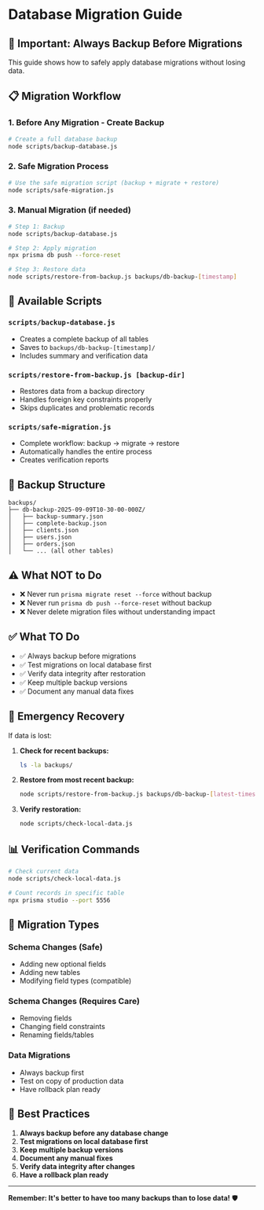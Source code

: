# Database Migration Guide

## 🚨 Important: Always Backup Before Migrations

This guide shows how to safely apply database migrations without losing data.

## 📋 Migration Workflow

### 1. **Before Any Migration - Create Backup**
```bash
# Create a full database backup
node scripts/backup-database.js
```

### 2. **Safe Migration Process**
```bash
# Use the safe migration script (backup + migrate + restore)
node scripts/safe-migration.js
```

### 3. **Manual Migration (if needed)**
```bash
# Step 1: Backup
node scripts/backup-database.js

# Step 2: Apply migration
npx prisma db push --force-reset

# Step 3: Restore data
node scripts/restore-from-backup.js backups/db-backup-[timestamp]
```

## 🔧 Available Scripts

### `scripts/backup-database.js`
- Creates a complete backup of all tables
- Saves to `backups/db-backup-[timestamp]/`
- Includes summary and verification data

### `scripts/restore-from-backup.js [backup-dir]`
- Restores data from a backup directory
- Handles foreign key constraints properly
- Skips duplicates and problematic records

### `scripts/safe-migration.js`
- Complete workflow: backup → migrate → restore
- Automatically handles the entire process
- Creates verification reports

## 📁 Backup Structure

```
backups/
├── db-backup-2025-09-09T10-30-00-000Z/
│   ├── backup-summary.json
│   ├── complete-backup.json
│   ├── clients.json
│   ├── users.json
│   ├── orders.json
│   └── ... (all other tables)
```

## ⚠️ What NOT to Do

- ❌ Never run `prisma migrate reset --force` without backup
- ❌ Never run `prisma db push --force-reset` without backup
- ❌ Never delete migration files without understanding impact

## ✅ What TO Do

- ✅ Always backup before migrations
- ✅ Test migrations on local database first
- ✅ Verify data integrity after restoration
- ✅ Keep multiple backup versions
- ✅ Document any manual data fixes

## 🚨 Emergency Recovery

If data is lost:

1. **Check for recent backups:**
   ```bash
   ls -la backups/
   ```

2. **Restore from most recent backup:**
   ```bash
   node scripts/restore-from-backup.js backups/db-backup-[latest-timestamp]
   ```

3. **Verify restoration:**
   ```bash
   node scripts/check-local-data.js
   ```

## 📊 Verification Commands

```bash
# Check current data
node scripts/check-local-data.js

# Count records in specific table
npx prisma studio --port 5556
```

## 🔄 Migration Types

### Schema Changes (Safe)
- Adding new optional fields
- Adding new tables
- Modifying field types (compatible)

### Schema Changes (Requires Care)
- Removing fields
- Changing field constraints
- Renaming fields/tables

### Data Migrations
- Always backup first
- Test on copy of production data
- Have rollback plan ready

## 📝 Best Practices

1. **Always backup before any database change**
2. **Test migrations on local database first**
3. **Keep multiple backup versions**
4. **Document any manual fixes**
5. **Verify data integrity after changes**
6. **Have a rollback plan ready**

---

**Remember: It's better to have too many backups than to lose data!** 🛡️
